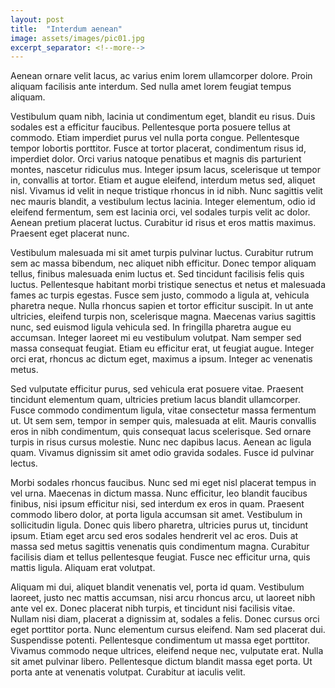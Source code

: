 ```yaml
---
layout: post
title:  "Interdum aenean"
image: assets/images/pic01.jpg
excerpt_separator: <!--more-->
---
```


Aenean ornare velit lacus, ac varius enim lorem ullamcorper dolore. Proin aliquam facilisis ante interdum. Sed nulla amet lorem feugiat tempus aliquam.

<!--more-->

Vestibulum quam nibh, lacinia ut condimentum eget, blandit eu risus. Duis sodales est a efficitur faucibus. Pellentesque porta posuere tellus at commodo. Etiam imperdiet purus vel nulla porta congue. Pellentesque tempor lobortis porttitor. Fusce at tortor placerat, condimentum risus id, imperdiet dolor. Orci varius natoque penatibus et magnis dis parturient montes, nascetur ridiculus mus. Integer ipsum lacus, scelerisque ut tempor in, convallis at tortor. Etiam et augue eleifend, interdum metus sed, aliquet nisl. Vivamus id velit in neque tristique rhoncus in id nibh. Nunc sagittis velit nec mauris blandit, a vestibulum lectus lacinia. Integer elementum, odio id eleifend fermentum, sem est lacinia orci, vel sodales turpis velit ac dolor. Aenean pretium placerat luctus. Curabitur id risus et eros mattis maximus. Praesent eget placerat nunc.

Vestibulum malesuada mi sit amet turpis pulvinar luctus. Curabitur rutrum sem ac massa bibendum, nec aliquet nibh efficitur. Donec tempor aliquam tellus, finibus malesuada enim luctus et. Sed tincidunt facilisis felis quis luctus. Pellentesque habitant morbi tristique senectus et netus et malesuada fames ac turpis egestas. Fusce sem justo, commodo a ligula at, vehicula pharetra neque. Nulla rhoncus sapien et tortor efficitur suscipit. In ut ante ultricies, eleifend turpis non, scelerisque magna. Maecenas varius sagittis nunc, sed euismod ligula vehicula sed. In fringilla pharetra augue eu accumsan. Integer laoreet mi eu vestibulum volutpat. Nam semper sed massa consequat feugiat. Etiam eu efficitur erat, ut feugiat augue. Integer orci erat, rhoncus ac dictum eget, maximus a ipsum. Integer ac venenatis metus.

Sed vulputate efficitur purus, sed vehicula erat posuere vitae. Praesent tincidunt elementum quam, ultricies pretium lacus blandit ullamcorper. Fusce commodo condimentum ligula, vitae consectetur massa fermentum ut. Ut sem sem, tempor in semper quis, malesuada at elit. Mauris convallis eros in nibh condimentum, quis consequat lacus scelerisque. Sed ornare turpis in risus cursus molestie. Nunc nec dapibus lacus. Aenean ac ligula quam. Vivamus dignissim sit amet odio gravida sodales. Fusce id pulvinar lectus.

Morbi sodales rhoncus faucibus. Nunc sed mi eget nisl placerat tempus in vel urna. Maecenas in dictum massa. Nunc efficitur, leo blandit faucibus finibus, nisi ipsum efficitur nisi, sed interdum ex eros in quam. Praesent commodo libero dolor, at porta ligula accumsan sit amet. Vestibulum in sollicitudin ligula. Donec quis libero pharetra, ultricies purus ut, tincidunt ipsum. Etiam eget arcu sed eros sodales hendrerit vel ac eros. Duis at massa sed metus sagittis venenatis quis condimentum magna. Curabitur facilisis diam et tellus pellentesque feugiat. Fusce nec efficitur urna, quis mattis ligula. Aliquam erat volutpat.

Aliquam mi dui, aliquet blandit venenatis vel, porta id quam. Vestibulum laoreet, justo nec mattis accumsan, nisi arcu rhoncus arcu, ut laoreet nibh ante vel ex. Donec placerat nibh turpis, et tincidunt nisi facilisis vitae. Nullam nisi diam, placerat a dignissim at, sodales a felis. Donec cursus orci eget porttitor porta. Nunc elementum cursus eleifend. Nam sed placerat dui. Suspendisse potenti. Pellentesque condimentum ut massa eget porttitor. Vivamus commodo neque ultrices, eleifend neque nec, vulputate erat. Nulla sit amet pulvinar libero. Pellentesque dictum blandit massa eget porta. Ut porta ante at venenatis volutpat. Curabitur at iaculis velit.